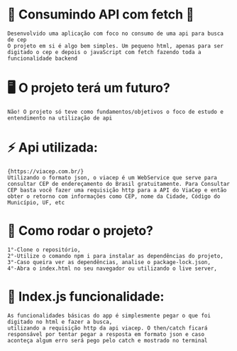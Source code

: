 # 🤞 Consumindo API com fetch 🤞
    Desenvolvido uma aplicação com foco no consumo de uma api para busca de cep
    O projeto em si é algo bem simples. Um pequeno html, apenas para ser digitado o cep e depois o javaScript com fetch fazendo toda a funcionalidade backend

# 🖥️ O projeto terá um futuro?
    Não! O projeto só teve como fundamentos/objetivos o foco de estudo e entendimento na utilização de api

# ⚡ Api utilizada:
    {https://viacep.com.br/}
    Utilizando o formato json, o viacep é um WebService que serve para consultar CEP de endereçamento do Brasil gratuitamente. Para Consultar CEP basta você fazer uma requisição http para a API do ViaCep e então obter o retorno com informações como CEP, nome da Cidade, Código do Município, UF, etc

# 💬 Como rodar o projeto?
    1°-Clone o repositório,
    2°-Utilize o comando npm i para instalar as dependências do projeto,
    3°-Caso queira ver as dependências, analise o package-lock.json,
    4°-Abra o index.html no seu navegador ou utilizando o live server,

# 💬 Index.js funcionalidade:
    As funcionalidades básicas do app é simplesmente pegar o que foi digitado no html e fazer a busca, 
    utilizando a requisição http da api viacep. O then/catch ficará responsável por tentar pegar a resposta em formato json e caso aconteça algum erro será pego pelo catch e mostrado no terminal
